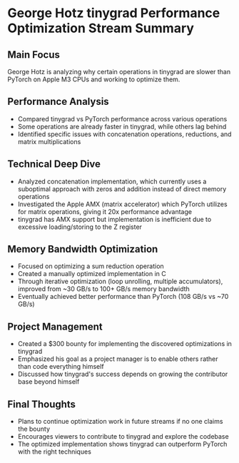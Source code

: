 # George Hotz tinygrad Performance Optimization Stream Summary

## Main Focus
George Hotz is analyzing why certain operations in tinygrad are slower than PyTorch on Apple M3 CPUs and working to optimize them.

## Performance Analysis
- Compared tinygrad vs PyTorch performance across various operations
- Some operations are already faster in tinygrad, while others lag behind
- Identified specific issues with concatenation operations, reductions, and matrix multiplications

## Technical Deep Dive
- Analyzed concatenation implementation, which currently uses a suboptimal approach with zeros and addition instead of direct memory operations
- Investigated the Apple AMX (matrix accelerator) which PyTorch utilizes for matrix operations, giving it 20x performance advantage
- tinygrad has AMX support but implementation is inefficient due to excessive loading/storing to the Z register

## Memory Bandwidth Optimization
- Focused on optimizing a sum reduction operation
- Created a manually optimized implementation in C
- Through iterative optimization (loop unrolling, multiple accumulators), improved from ~30 GB/s to 100+ GB/s memory bandwidth
- Eventually achieved better performance than PyTorch (108 GB/s vs ~70 GB/s)

## Project Management
- Created a $300 bounty for implementing the discovered optimizations in tinygrad
- Emphasized his goal as a project manager is to enable others rather than code everything himself
- Discussed how tinygrad's success depends on growing the contributor base beyond himself

## Final Thoughts
- Plans to continue optimization work in future streams if no one claims the bounty
- Encourages viewers to contribute to tinygrad and explore the codebase
- The optimized implementation shows tinygrad can outperform PyTorch with the right techniques